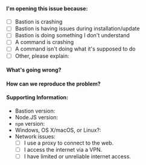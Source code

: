 #### I'm opening this issue because:
<!--
    Put an X between the brackets on the following lines if a statement is true.
    e.g.
        [X] - This statement is true.
        [ ] - This statement is false.
-->

  - [ ] Bastion is crashing
  - [ ] Bastion is having issues during installation/update
  - [ ] Bastion is doing something I don't understand
  - [ ] A command is crashing
  - [ ] A command isn't doing what it's supposed to do
  - [ ] Other, please explain:

<!--
    For feature request or suggestions see the 'Feature Request' section below.
-->

#### What's going wrong?
<!--
    A simple description of what's the issue.
-->

#### How can we reproduce the problem?
<!--
    A complete description of how to reproduce the problem.
-->

#### Supporting Information:
<!--
    Only required if you're hosting Bastion yourself.
-->
 - Bastion version:  <!-- Use `stats` command in your Discord server to get the Bastion version. -->
 - Node.JS version:  <!-- Run `node -v` in your console to get the node version. -->
 - `npm` version:  <!-- Run `npm -v` in your console to get the npm version. -->
 - Windows, OS X/macOS, or Linux?:
 - Network issues:
   - [ ] I use a proxy to connect to the web.
   - [ ] I access the internet via a VPN.
   - [ ] I have limited or unreliable internet access.

<!--
    Thank you for contributing to Bastion! Please review this checklist
    before submitting your issue.

    - Participation in this open source project is subject to Bastion's Code of Conduct:
      https://github.com/TheBastionBot/Bastion/blob/master/.github/CODE_OF_CONDUCT.md
-->


<!--
    FEATURE REQUEST

    For feature requests, delete everything above this section and uncomment the
    section following this one.
    But first, review the existing feature requests and make sure there isn't one
    that already describes the feature you'd like to see added.
-->

<!--

#### What's the feature? Please describe the feature in detail, how it will work, etc.

#### How will this feature help you or your community or the users of Discord in general?

#### Is this feature similar to an existing feature?

#### Is this a feature you would like to implement, with support from the Bastion Bot team?

-->
